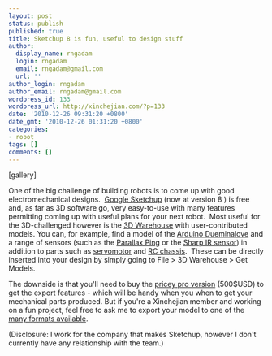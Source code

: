 ```yaml
---
layout: post
status: publish
published: true
title: Sketchup 8 is fun, useful to design stuff
author:
  display_name: rngadam
  login: rngadam
  email: rngadam@gmail.com
  url: ''
author_login: rngadam
author_email: rngadam@gmail.com
wordpress_id: 133
wordpress_url: http://xinchejian.com/?p=133
date: '2010-12-26 09:31:20 +0800'
date_gmt: '2010-12-26 01:31:20 +0800'
categories:
- robot
tags: []
comments: []
---
```

<p>[gallery]</p>
<p>One of the big challenge of building robots is to come up with good electromechanical designs. &nbsp;<a href="http://sketchup.google.com/">Google Sketchup</a> (now at version 8 ) is free and, as far as 3D software go, very easy-to-use with many features permitting coming up with useful plans for your next robot. &nbsp;Most useful for the 3D-challenged however is the <a href="http://sketchup.google.com/3dwarehouse/">3D Warehouse</a> with user-contributed models. You can, for example, find a model of the <a href="http://sketchup.google.com/3dwarehouse/details?mid=65ebac1e83702f15bf5a7d4d00dbf624&amp;prevstart=0">Arduino Dueminalove</a> and a range of sensors (such as the <a href="http://sketchup.google.com/3dwarehouse/details?mid=b66a105deff26b3912d769db18b928d7&amp;prevstart=0">Parallax Ping</a> or the <a href="http://sketchup.google.com/3dwarehouse/details?mid=266adab594bd3d2bd7053d86bc3efcb6&amp;ct=mdrm&amp;prevstart=0">Sharp IR sensor</a>) in addition to parts such as&nbsp;<a href="http://sketchup.google.com/3dwarehouse/details?mid=6bab44cbd8a82b7e80c73b110d74d94f&amp;prevstart=0">servomotor</a> and <a href="http://sketchup.google.com/3dwarehouse/details?mid=72d4244540e81c671d9826a79afd9186&amp;prevstart=0">RC chassis</a>. &nbsp;These can be directly inserted into your design by simply going to File > 3D Warehouse > Get Models.</p>
<p>The downside is that you'll need to buy the <a href="http://sketchup.google.com/product/gsup.html">pricey pro version</a> (500$USD) to get the export features - which will be handy when you when to get your mechanical parts produced. But if you're a Xinchejian member and working on a fun project, feel free to ask me to export your model to one of the <a href="http://sketchup.google.com/support/bin/answer.py?hl=en&amp;answer=36203">many formats available</a>.</p>
<p>(Disclosure: I work for the company that makes Sketchup, however I don't currently have any relationship with the team.)</p>
